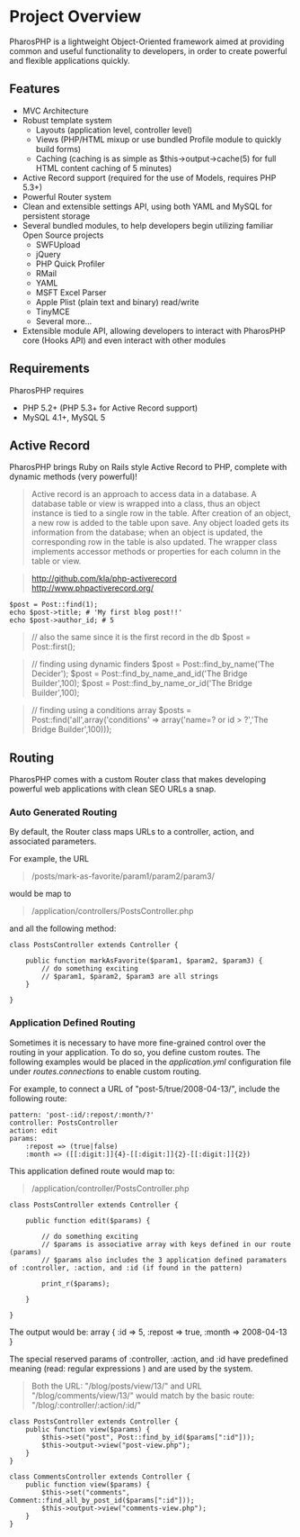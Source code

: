# Project Overview

PharosPHP is a lightweight Object-Oriented framework aimed at providing common and useful functionality to developers, in order to create powerful and flexible applications quickly.

## Features

- MVC Architecture
- Robust template system
	- Layouts (application level, controller level)
	- Views (PHP/HTML mixup or use bundled Profile module to quickly build forms)
	- Caching (caching is as simple as $this->output->cache(5) for full HTML content caching of 5 minutes)
- Active Record support (required for the use of Models, requires PHP 5.3+)
- Powerful Router system
- Clean and extensible settings API, using both YAML and MySQL for persistent storage
- Several bundled modules, to help developers begin utilizing familiar Open Source projects
	- SWFUpload
	- jQuery
	- PHP Quick Profiler
	- RMail
	- YAML
	- MSFT Excel Parser
	- Apple Plist (plain text and binary) read/write
	- TinyMCE
	- Several more...
- Extensible module API, allowing developers to interact with PharosPHP core (Hooks API) and even interact with other modules

## Requirements

PharosPHP requires

- PHP 5.2+ (PHP 5.3+ for Active Record support)
- MySQL 4.1+, MySQL 5

## Active Record

PharosPHP brings Ruby on Rails style Active Record to PHP, complete with dynamic methods (very powerful)!
>Active record is an approach to access data in a database. A database table or view is wrapped into a class, thus an object instance is tied to a single row in the table. After creation of an object, a new row is added to the table upon save. Any object loaded gets its information from the database; when an object is updated, the corresponding row in the table is also updated. The wrapper class implements accessor methods or properties for each column in the table or view.

> http://github.com/kla/php-activerecord
> http://www.phpactiverecord.org/

>
	$post = Post::find(1);
	echo $post->title; # 'My first blog post!!'
	echo $post->author_id; # 5

>	// also the same since it is the first record in the db
	$post = Post::first();

>	// finding using dynamic finders
	$post = Post::find_by_name('The Decider');
	$post = Post::find_by_name_and_id('The Bridge Builder',100);
	$post = Post::find_by_name_or_id('The Bridge Builder',100);

>	// finding using a conditions array
	$posts = Post::find('all',array('conditions' => array('name=? or id > ?','The Bridge Builder',100)));


## Routing

PharosPHP comes with a custom Router class that makes developing powerful web applications with clean SEO URLs a snap.

### Auto Generated Routing

By default, the Router class maps URLs to a controller, action, and associated parameters.  

For example, the URL 

> /posts/mark-as-favorite/param1/param2/param3/

would be map to 

> /application/controllers/PostsController.php

and all the following method:

	class PostsController extends Controller {
		
		public function markAsFavorite($param1, $param2, $param3) {
			// do something exciting
			// $param1, $param2, $param3 are all strings
		}
		
	}

### Application Defined Routing

Sometimes it is necessary to have more fine-grained control over the routing in your application.  To do so, you define custom routes.  The following examples would be placed in the *application.yml* configuration file under *routes.connections* to enable custom routing.

For example, to connect a URL of "post-5/true/2008-04-13/", include the following route:

	pattern: 'post-:id/:repost/:month/?'
	controller: PostsController
	action: edit
	params: 
		:repost => (true|false)
		:month => ([[:digit:]]{4}-[[:digit:]]{2}-[[:digit:]]{2})
		
This application defined route would map to:

> /application/controller/PostsController.php

	class PostsController extends Controller {
		
		public function edit($params) {
			
			// do something exciting
			// $params is associative array with keys defined in our route (params)
			// $params also includes the 3 application defined paramaters of :controller, :action, and :id (if found in the pattern)
			
			print_r($params);			
			
		}
		
	}
	
The output would be:
	array {
		:id => 5,
		:repost => true,
		:month => 2008-04-13
	}
	
The special reserved params of :controller, :action, and :id have predefined meaning (read: regular expressions	) and are used by the system.  
> Both the URL: "/blog/posts/view/13/" and URL "/blog/comments/view/13/" would match by the basic route:  "/blog/:controller/:action/:id/"

	class PostsController extends Controller {
		public function view($params) {
			$this->set("post", Post::find_by_id($params[":id"]));
			$this->output->view("post-view.php");
		}
	}
	
	class CommentsController extends Controller {
		public function view($params) {
			$this->set("comments", Comment::find_all_by_post_id($params[":id"]));
			$this->output->view("comments-view.php");
		}
	}
	
	
